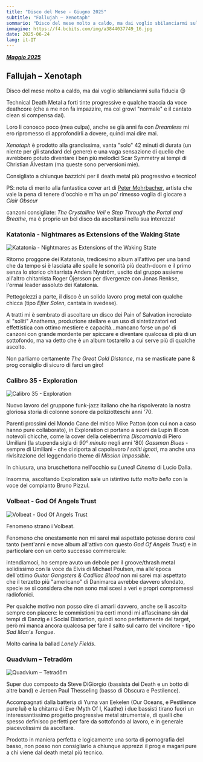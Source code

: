 ```yaml
---
title: "Disco del Mese - Giugno 2025"
subtitle: "Fallujah – Xenotaph"
sommario: "Disco del mese molto a caldo, ma dai voglio sbilanciarmi sulla fiducia 😌"
immagine: https://f4.bcbits.com/img/a3844037749_16.jpg
date: 2025-06-24
lang: it-IT
---
```


[_**Maggio 2025**_](/posts/ita/disco-del-mese-05-2025)

## Fallujah – Xenotaph

Disco del mese molto a caldo, ma dai voglio sbilanciarmi sulla fiducia 😌 

Technical Death Metal a forti tinte progressive e qualche traccia da voce deathcore (che a me non fa impazzire, ma col growl "normale" e il cantato clean si compensa dai).

Loro li conosco poco (mea culpa), anche se già anni fa con _Dreamless_ mi ero ripromesso di approfondirli a dovere, quindi mai dire mai.

_Xenotaph_ è prodotto alla grandissima, vanta "solo" 42 minuti di durata (un niente per gli standard del genere) e una vaga sensazione di quello che avrebbero potuto diventare i ben più melodici Scar Symmetry ai tempi di Christian Älvestam (ma queste sono perversioni mie).

Consigliato a chiunque bazzichi per il death metal più progressivo e tecnico!

PS: nota di merito alla fantastica cover art di [Peter Mohrbacher](https://www.angelarium.net/), artista che vale la pena di tenere d'occhio e m'ha un po' rimesso voglia di giocare a _Clair Obscur_

canzoni consigliate: _The Crystalline Veil_ e _Step Through the Portal and Breathe_, ma è proprio un bel disco da ascoltarsi nella sua interezza!

### Katatonia - Nightmares as Extensions of the Waking State

![Katatonia - Nightmares as Extensions of the Waking State](https://lastfm.freetls.fastly.net/i/u/770x0/3581d0c3e731b175ba915a82828f2ff4.jpg)

Ritorno proggone dei Katatonia, tredicesimo album all'attivo per una band che da tempo si è lasciata alle spalle le sonorità più death-doom e il primo senza lo storico chitarrista Anders Nyström, uscito dal gruppo assieme all'altro chitarrista Roger Öjersson per divergenze con Jonas Renkse, l'ormai leader assoluto dei Katatonia.

Pettegolezzi a parte, il disco è un solido lavoro prog metal con qualche chicca (tipo _Efter Solen_, cantata in svedese).

A tratti mi è sembrato di ascoltare un disco dei Pain of Salvation incrociato ai "soliti" Anathema, produzione stellare e un uso di sintetizzatori ed effettistica con ottimo mestiere e capacità...mancano forse un po' di canzoni con grande mordente per spiccare e diventare qualcosa di più di un sottofondo, ma va detto che è un album tostarello a cui serve più di qualche ascolto.

Non parliamo certamente _The Great Cold Distance_, ma se masticate pane & prog consiglio di sicuro di farci un giro!

### Calibro 35 - Exploration

![Calibro 35 - Exploration](https://f4.bcbits.com/img/a1974574909_16.jpg) 

Nuovo lavoro del gruppone funk-jazz italiano che ha rispolverato la nostra gloriosa storia di colonne sonore da poliziotteschi anni '70.

Parenti prossimi dei Mondo Cane del mitico Mike Patton (con cui non a caso hanno pure collaborato), in Exploration ci portano a suoni da Lupin III con notevoli chicche, come la cover della celeberrima _Discomania_ di Piero Umiliani (la stupenda sigla di _90° minuto_ negli anni '80) _Gassman Blues_ - sempre di Umiliani - che ci riporta al capolavoro _I soliti ignoti_, ma anche una rivisitazione del leggendario theme di _Mission Impossible_.

In chiusura, una bruschettona nell'occhio su _Lunedì Cinema_ di Lucio Dalla.

Insomma, ascoltando Exploration sale un istintivo _tutto molto bello_ con la voce del compianto Bruno Pizzul.

### Volbeat - God Of Angels Trust

![Volbeat - God Of Angels Trust](https://lastfm.freetls.fastly.net/i/u/770x0/080f32b893a2be42e35f31cda2678c9d.jpg) 

Fenomeno strano i Volbeat. 

Fenomeno che onestamente non mi sarei mai aspettato potesse dorare così tanto (vent'anni e nove album all'attivo con questo _God Of Angels Trust_) e in particolare con un certo successo commerciale:

intendiamoci, ho sempre avuto un debole per il groove/thrash metal solidissimo con la voce da Elvis di Michael Poulsen, ma alle'epoca dell'ottimo _Guitar Gangsters & Cadillac Blood_ non mi sarei mai aspettato che il terzetto più "americano" di Danimarca avrebbe davvero sfondato, specie se si considera che non sono mai scesi a veri e propri compromessi radiofonici.

Per qualche motivo non posso dire di amarli davvero, anche se li ascolto sempre con piacere: le commistioni tra certi mondi mi affascinano sin dai tempi di Danzig e i Social Distortion, quindi sono perfettamente del target, però mi manca ancora qualcosa per fare il salto sul carro del vincitore - tipo _Sad Man's Tongue_.

Molto carina la ballad _Lonely Fields_.

### Quadvium – Tetradōm

![Quadvium – Tetradōm](https://f4.bcbits.com/img/a2341625629_16.jpg)

Super duo composto da Steve DiGiorgio (bassista dei Death e un botto di altre band) e Jeroen Paul Thesseling (basso di Obscura e Pestilence).

Accompagnati dalla batteria di Yuma van Eekelen (Our Oceans, e Pestilence pure lui) e la chitarra di Eve (Myth Of I, Kaathe) i due bassisti tirano fuori un interessantissimo progetto progressive metal strumentale, di quelli che spesso definisco perfetti per fare da sottofondo al lavoro, e in generale piacevolissimi da ascoltare.

Prodotto in maniera perfetta e logicamente una sorta di pornografia del basso, non posso non consigliarlo a chiunque apprezzi il prog e magari pure a chi viene dal death metal più tecnico.